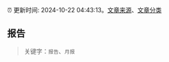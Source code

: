 :alarm_clock: 更新时间: 2024-10-22 04:43:13。[文章来源](/README.md)、[文章分类](/TAGS.md)

## 报告


> 关键字：`报告`、`月报`



